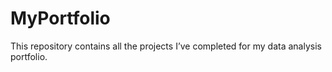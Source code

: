 # MyPortfolio

This repository contains all the projects I’ve completed for my data analysis portfolio.
